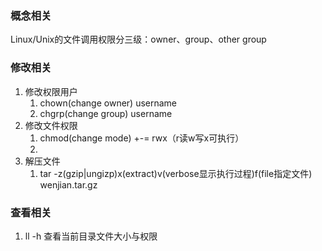 ### 概念相关
Linux/Unix的文件调用权限分三级：owner、group、other group
### 修改相关
1. 修改权限用户
    1. chown(change owner) username
    2. chgrp(change group) username
2. 修改文件权限
    1. chmod(change mode) +-= rwx（r读w写x可执行）
    2. 
3. 解压文件
    1. tar -z(gzip|ungizp)x(extract)v(verbose显示执行过程)f(file指定文件) wenjian.tar.gz
    
### 查看相关
1. ll -h  查看当前目录文件大小与权限